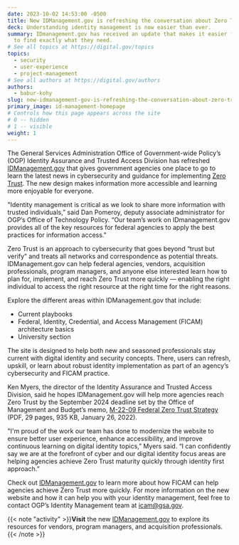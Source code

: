 ```yaml
---
date: 2023-10-02 14:53:00 -0500
title: New IDManagement.gov is refreshing the conversation about Zero Trust
deck: Understanding identity management is now easier than ever.
summary: IDmanagement.gov has received an update that makes it easier for users
  to find exactly what they need.
# See all topics at https://digital.gov/topics
topics:
  - security
  - user-experience
  - project-management
# See all authors at https://digital.gov/authors
authors:
  - babur-kohy
slug: new-idmanagement-gov-is-refreshing-the-conversation-about-zero-trust
primary_image: id-management-homepage
# Controls how this page appears across the site
# 0 -- hidden
# 1 -- visible
weight: 1
---
```

The General Services Administration Office of Government-wide Policy’s (OGP) Identity Assurance and Trusted Access Division has refreshed [IDManagement.gov](https://www.idmanagement.gov/) that gives government agencies one place to go to learn the latest news in cybersecurity and guidance for implementing [Zero Trust](https://www.idmanagement.gov/zero-trust/). The new design makes information more accessible and learning more enjoyable for everyone.

"Identity management is critical as we look to share more information with trusted individuals,” said Dan Pomeroy, deputy associate administrator for OGP’s Office of Technology Policy. “Our team’s work on IDmanagement.gov provides all of the key resources for federal agencies to apply the best practices for information access."

Zero Trust is an approach to cybersecurity that goes beyond “trust but verify” and treats all networks and correspondence as potential threats. IDManagement.gov can help federal agencies, vendors, acquisition professionals, program managers, and anyone else interested learn how to plan for, implement, and reach Zero Trust more quickly — enabling the right individual to access the right resource at the right time for the right reasons.

Explore the different areas within IDManagement.gov that include:

* Current playbooks 
* Federal, Identity, Credential, and Access Management (FICAM) architecture basics
* University section

The site is designed to help both new and seasoned professionals stay current with digital identity and security concepts. There, users can refresh, upskill, or learn about robust identity implementation as part of an agency’s cybersecurity and FICAM practice.

Ken Myers, the director of the Identity Assurance and Trusted Access Division, said he hopes IDManagement.gov will help more agencies reach Zero Trust by the September 2024 deadline set by the Office of Management and Budget’s memo, [M-22-09 Federal Zero Trust Strategy](https://www.whitehouse.gov/wp-content/uploads/2022/01/M-22-09.pdfhttps://www.whitehouse.gov/wp-content/uploads/2022/01/M-22-09.pdf) (PDF, 29 pages, 935 KB, January 26, 2022).

"I'm proud of the work our team has done to modernize the website to ensure better user experience, enhance accessibility, and improve continuous learning on digital identity topics,” Myers said. “I can confidently say we are at the forefront of cyber and our digital identity focus areas are helping agencies achieve Zero Trust maturity quickly through identity first approach.”

Check out [IDManagement.gov](https://www.idmanagement.gov/) to learn more about how FICAM can help agencies achieve Zero Trust more quickly. For more information on the new website and how it can help you with your identity management, feel free to contact OGP’s Identity Management team at [icam@gsa.gov](mailto:icam@gsa.gov).

{{< note "activity" >}}**Visit** the new [IDManagement.gov](https://www.idmanagement.gov/) to explore its resources for vendors, program managers, and acquisition professionals.{{< /note >}}
